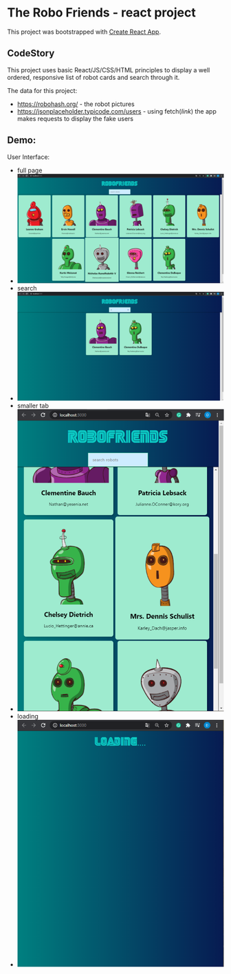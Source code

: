 # The Robo Friends - react project

This project was bootstrapped with [Create React App](https://github.com/facebook/create-react-app).

## CodeStory

This project uses basic React/JS/CSS/HTML principles to display a well ordered, responsive list of robot cards and search through it.

The data for this project:
- https://robohash.org/ - the robot pictures
- https://jsonplaceholder.typicode.com/users - using fetch(*link*) the app makes requests to display the fake users

 ## Demo:
  User Interface:
  
  - full page
  - ![](presentation_images/full.png)
  - search
  - ![](presentation_images/search.png)
  - smaller tab
  - ![](presentation_images/crop.png)
  - loading
  - ![](presentation_images/loading.png)
